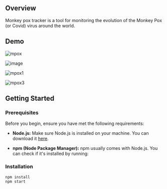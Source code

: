 ## Overview

Monkey pox tracker is a tool for monitoring the evolution of the Monkey Pox (or Covid) virus around the world.

## Demo

![mpox](https://github.com/Ramzi-Abidi/MonkeyPow-Tracker/assets/69228547/b615b011-2dd2-4290-badf-03dd418afa15)

![image](https://github.com/Ramzi-Abidi/MonkeyPow-Tracker/assets/69228547/ebf1a0e5-bae4-4ef8-a62c-3a22aa257cbd)

![mpox1](https://github.com/Ramzi-Abidi/MonkeyPow-Tracker/assets/69228547/610cac56-29ab-496f-b6b2-5b0b543b3a93)

![mpox3](https://github.com/Ramzi-Abidi/MonkeyPow-Tracker/assets/69228547/c2e7c04b-dd24-40d2-89aa-4506f70be391)

## Getting Started

### Prerequisites

Before you begin, ensure you have met the following requirements:

- **Node.js:** Make sure Node.js is installed on your machine. You can download it [here](https://nodejs.org/).

- **npm (Node Package Manager):** npm usually comes with Node.js. You can check if it's installed by running:

### Installation

```
npm install
npm start
```
